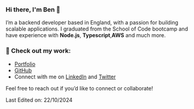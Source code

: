 ### Hi there, I'm Ben 👋 
I’m a backend developer based in England, with a passion for building scalable applications. I graduated from the School of Code bootcamp and have experience with **Node.js**, **Typescript**,**AWS** and much more.

### 🌟 Check out my work:
- [Portfolio](https://bennyfreemantle.netlify.app/)
- [GitHub](https://github.com/bennyfreemantle?tab=repositories)
- Connect with me on [LinkedIn](https://www.linkedin.com/in/ben-freemantle/) and [Twitter](https://twitter.com/bennyfreemantle)

Feel free to reach out if you’d like to connect or collaborate!

Last Edited on: 22/10/2024
